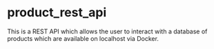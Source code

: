 # product_rest_api
This is a REST API which allows the user to interact with a database of products which are available on localhost via Docker.
